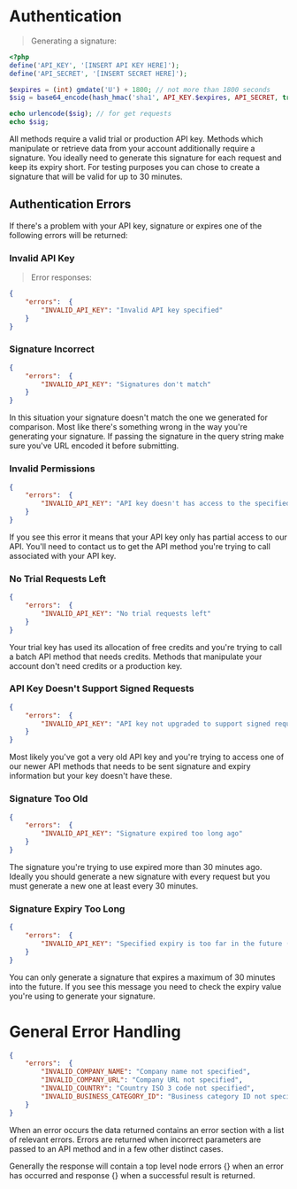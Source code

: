 # Authentication

> Generating a signature:

```php
<?php
define('API_KEY', '[INSERT API KEY HERE]');
define('API_SECRET', '[INSERT SECRET HERE]');

$expires = (int) gmdate('U') + 1800; // not more than 1800 seconds
$sig = base64_encode(hash_hmac('sha1', API_KEY.$expires, API_SECRET, true));

echo urlencode($sig); // for get requests
echo $sig;
```

All methods require a valid trial or production API key. Methods which manipulate or retrieve data from your account additionally require a signature. You ideally need to generate this signature for each request and keep its expiry short. For testing purposes you can chose to create a signature that will be valid for up to 30 minutes.

## Authentication Errors

If there's a problem with your API key, signature or expires one of the following errors will be returned:

### Invalid API Key

> Error responses:

```json
{
    "errors":  {
        "INVALID_API_KEY": "Invalid API key specified"
    }
}
```
 
### Signature Incorrect

```json
{
    "errors":  {
        "INVALID_API_KEY": "Signatures don't match"
    }
}
```

In this situation your signature doesn't match the one we generated for comparison. Most like there's something wrong in the way you're generating your signature. If passing the signature in the query string make sure you've URL encoded it before submitting.
 
### Invalid Permissions

```json
{
    "errors":  {
        "INVALID_API_KEY": "API key doesn't has access to the specified api call"
    }
}
```

If you see this error it means that your API key only has partial access to our API. You'll need to contact us to get the API method you're trying to call associated with your API key.
 
### No Trial Requests Left

```json
{
    "errors":  {
        "INVALID_API_KEY": "No trial requests left"
    }
}
```

Your trial key has used its allocation of free credits and you're trying to call a batch API method that needs credits. Methods that manipulate your account don't need credits or a production key.
 
### API Key Doesn't Support Signed Requests

```json
{
    "errors":  {
        "INVALID_API_KEY": "API key not upgraded to support signed requests"
    }
}
```

Most likely you've got a very old API key and you're trying to access one of our newer API methods that needs to be sent signature and expiry information but your key doesn't have these.
 
### Signature Too Old

```json
{
    "errors":  {
        "INVALID_API_KEY": "Signature expired too long ago"
    }
}
```

The signature you're trying to use expired more than 30 minutes ago. Ideally you should generate a new signature with every request but you must generate a new one at least every 30 minutes.
 
### Signature Expiry Too Long

```json
{
    "errors":  {
        "INVALID_API_KEY": "Specified expiry is too far in the future (max 1800 seconds allowed)"
    }
}
```

You can only generate a signature that expires a maximum of 30 minutes into the future. If you see this message you need to check the expiry value you're using to generate your signature.

# General Error Handling

```json
{
    "errors":  {
        "INVALID_COMPANY_NAME": "Company name not specified",
        "INVALID_COMPANY_URL": "Company URL not specified",
        "INVALID_COUNTRY": "Country ISO 3 code not specified",
        "INVALID_BUSINESS_CATEGORY_ID": "Business category ID not specified"
    }
}
```

When an error occurs the data returned contains an error section with a list of relevant errors. Errors are returned when incorrect parameters are passed to an API method and in a few other distinct cases.
 
Generally the response will contain a top level node errors {} when an error has occurred and response {} when a successful result is returned.
